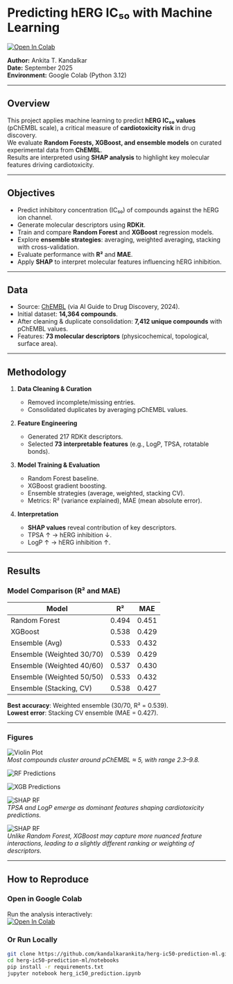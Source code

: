 # Predicting hERG IC₅₀ with Machine Learning

[![Open In Colab](https://colab.research.google.com/assets/colab-badge.svg)](https://colab.research.google.com/github/kandalkarankita/herg-ic50-xgboost-rf/blob/main/notebook/hERG_IC50_RF_XGBoost.ipynb)

**Author:** Ankita T. Kandalkar  
**Date:** September 2025  
**Environment:** Google Colab (Python 3.12)  

---

## Overview
This project applies machine learning to predict **hERG IC₅₀ values** (pChEMBL scale), a critical measure of **cardiotoxicity risk** in drug discovery.  
We evaluate **Random Forests, XGBoost, and ensemble models** on curated experimental data from **ChEMBL**.  
Results are interpreted using **SHAP analysis** to highlight key molecular features driving cardiotoxicity.

---

## Objectives
- Predict inhibitory concentration (IC₅₀) of compounds against the hERG ion channel.  
- Generate molecular descriptors using **RDKit**.  
- Train and compare **Random Forest** and **XGBoost** regression models.  
- Explore **ensemble strategies**: averaging, weighted averaging, stacking with cross-validation.  
- Evaluate performance with **R²** and **MAE**.  
- Apply **SHAP** to interpret molecular features influencing hERG inhibition.  

---

## Data
- Source: [ChEMBL](https://www.ebi.ac.uk/chembl/) (via AI Guide to Drug Discovery, 2024).  
- Initial dataset: **14,364 compounds**.  
- After cleaning & duplicate consolidation: **7,412 unique compounds** with pChEMBL values.  
- Features: **73 molecular descriptors** (physicochemical, topological, surface area).  

---

## Methodology
1. **Data Cleaning & Curation**  
   - Removed incomplete/missing entries.  
   - Consolidated duplicates by averaging pChEMBL values.  

2. **Feature Engineering**  
   - Generated 217 RDKit descriptors.  
   - Selected **73 interpretable features** (e.g., LogP, TPSA, rotatable bonds).  

3. **Model Training & Evaluation**  
   - Random Forest baseline.  
   - XGBoost gradient boosting.  
   - Ensemble strategies (average, weighted, stacking CV).  
   - Metrics: R² (variance explained), MAE (mean absolute error).  

4. **Interpretation**  
   - **SHAP values** reveal contribution of key descriptors.  
   - TPSA ↑ → hERG inhibition ↓.  
   - LogP ↑ → hERG inhibition ↑.  

---

## Results

### Model Comparison (R² and MAE)

| Model                   | R²    | MAE   |
|--------------------------|-------|-------|
| Random Forest            | 0.494 | 0.451 |
| XGBoost                  | 0.538 | 0.429 |
| Ensemble (Avg)           | 0.533 | 0.432 |
| Ensemble (Weighted 30/70)| 0.539 | 0.429 |
| Ensemble (Weighted 40/60)| 0.537 | 0.430 |
| Ensemble (Weighted 50/50)| 0.533 | 0.432 |
| Ensemble (Stacking, CV)  | 0.538 | 0.427 |

**Best accuracy**: Weighted ensemble (30/70, R² = 0.539).  
**Lowest error**: Stacking CV ensemble (MAE = 0.427).  

---

### Figures

  ![Violin Plot](figures/Distribution_of_hERG_pChEMBL_values.png)  
  *Most compounds cluster around pChEMBL ≈ 5, with range 2.3–9.8.*  



  ![RF Predictions](figures/Random_Forest_True_vs_Predicted_pChEMBL_Values.png)  



  ![XGB Predictions](figures/XGBoost_True_vs_Predicted_pChEMBL_Values.png)  



  ![SHAP RF](figures/Random_Forest_SHAP.png)  
  *TPSA and LogP emerge as dominant features shaping cardiotoxicity predictions.*


 
  ![SHAP RF](figures/XGBoost_SHAP.png)  
  *Unlike Random Forest, XGBoost may capture more nuanced feature interactions, leading to a slightly different ranking or weighting of descriptors.*  

---

## How to Reproduce

### Open in Google Colab
Run the analysis interactively:  
[![Open In Colab](https://colab.research.google.com/assets/colab-badge.svg)](https://colab.research.google.com/github/kandalkarankita/herg-ic50-xgboost-rf/blob/main/notebook/hERG_IC50_RF_XGBoost.ipynb)

### Or Run Locally
```bash
git clone https://github.com/kandalkarankita/herg-ic50-prediction-ml.git
cd herg-ic50-prediction-ml/notebooks
pip install -r requirements.txt
jupyter notebook herg_ic50_prediction.ipynb

